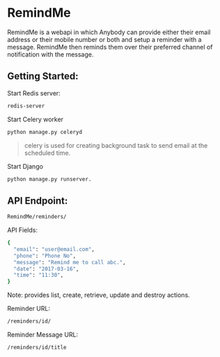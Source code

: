 # RemindMe

RemindMe is a webapi in which Anybody can provide either their email address or their mobile number or both and setup a reminder with a message. RemindMe then reminds them over their preferred channel of notification with the message.  

## Getting Started:

Start Redis server:
```sh
redis-server
```

Start Celery worker
```sh
python manage.py celeryd
```
>celery is used for creating background task to send email at the scheduled time.


Start Django
```sh
python manage.py runserver.
```

## API Endpoint:

```sh
RemindMe/reminders/
```

API Fields:
```sh
{
  "email": "user@email.com",
  "phone": "Phone No",
  "message": "Remind me to call abc.",
  "date": "2017-03-16",
  "time": "11:30",
}
```

Note: provides list, create, retrieve, update and destroy actions.


Reminder URL:
```sh
/reminders/id/
```

Reminder Message URL:
```sh
/reminders/id/title
```
